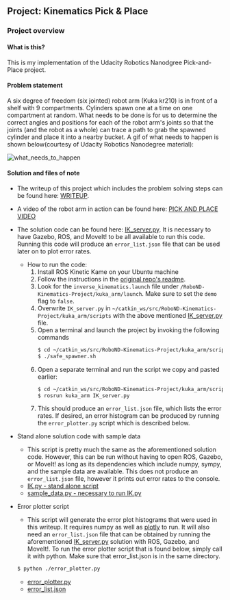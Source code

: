 ## Project: Kinematics Pick & Place

### Project overview

#### What is this?
This is my implementation of the Udacity Robotics Nanodgree Pick-and-Place project.

#### Problem statement
A six degree of freedom (six jointed) robot arm (Kuka kr210) is in front of a shelf with 9 compartments. Cylinders spawn one at a time on one compartment at random. What needs to be done is for us to determine the correct angles and positions for each of the robot arm's joints so that the joints (and the robot as a whole) can trace a path to grab the spawned cylinder and place it into a nearby bucket. A gif of what needs to happen is shown below(courtesy of Udacity Robotics Nanodegree material):

![what_needs_to_happen](./writeup_images/what_needs_to_happen.gif)

#### Solution and files of note
- The writeup of this project which includes the problem solving steps can be found here: [WRITEUP](./pick_and_place_writeup.md).

- A video of the robot arm in action can be found here: [PICK AND PLACE VIDEO](./video/kuka_pick_and_place.ogg)

- The solution code can be found here: [IK_server.py](./IK_server.py). It is necessary to have Gazebo, ROS, and MoveIt! to be all available to run this code. Running this code will produce an `error_list.json` file that can be used later on to plot error rates.
    - How to run the code:
        1. Install ROS Kinetic Kame on your Ubuntu machine
        2. Follow the instructions in the [original repo's readme](https://github.com/udacity/RoboND-Kinematics-Project).
        3. Look for the `inverse_kinematics.launch` file under `/RoboND-Kinematics-Project/kuka_arm/launch`. Make sure to set the `demo` flag to `false`.
        4. Overwrite `IK_server.py` in `~/catkin_ws/src/RoboND-Kinematics-Project/kuka_arm/scripts` with the above mentioned [IK_server.py](./IK_server.py) file.
        5. Open a terminal and launch the project by invoking the following commands
            ```bash
            $ cd ~/catkin_ws/src/RoboND-Kinematics-Project/kuka_arm/scripts
            $ ./safe_spawner.sh 
            ```
        6. Open a separate terminal and run the script we copy and pasted earlier:
            ```bash
            $ cd ~/catkin_ws/src/RoboND-Kinematics-Project/kuka_arm/scripts
            $ rosrun kuka_arm IK_server.py   
            ```
        7. This should produce an `error_list.json` file, which lists the error rates.  If desired, an error histogram can be produced by running the `error_plotter.py` script which is described below.

- Stand alone solution code with sample data
    - This script is pretty much the same as the aforementioned solution code.  However, this can be run without having to open ROS, Gazebo, or MoveIt! as long as its dependencies which include numpy, sympy, and the sample data are available. This does not produce an `error_list.json` file, however it prints out error rates to the console.
    - [IK.py - stand alone script](./IK.py)
    - [sample_data.py - necessary to run IK.py](./sample_data.py)

- Error plotter script
    - This script will generate the error plot histograms that were used in this writeup. It requires numpy as well as [plotly](https://plot.ly/) to run. It will also need an `error_list.json` file that can be obtained by running the aforementioned [IK_server.py](./IK_server.py) solution with ROS, Gazebo, and MoveIt!. To run the error plotter script that is found below, simply call it with python. Make sure that error_list.json is in the same directory.
    ```bash
    $ python ./error_plotter.py
    ```
    - [error_plotter.py](./error_plotter.py)
    - [error_list.json](./error_list.json)